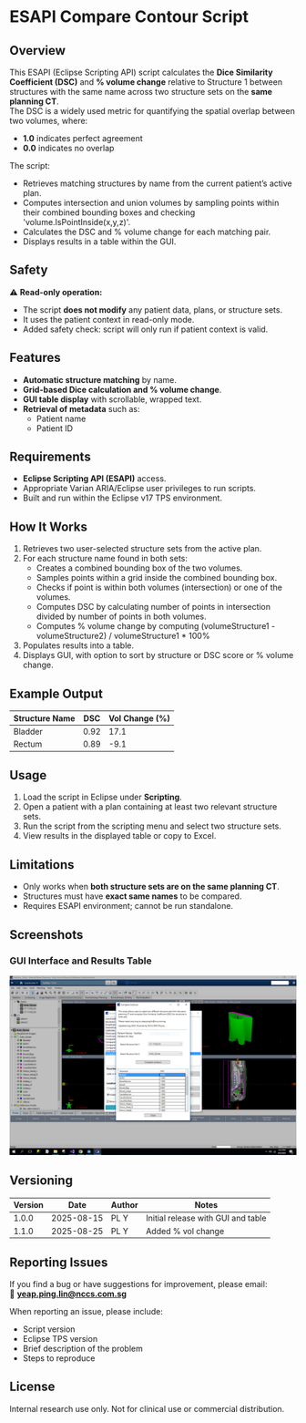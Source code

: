 ﻿# ESAPI Compare Contour Script

## Overview
This ESAPI (Eclipse Scripting API) script calculates the **Dice Similarity Coefficient (DSC)** and **% volume change** relative to Structure 1 between structures with the same name across two structure sets on the **same planning CT**.  
The DSC is a widely used metric for quantifying the spatial overlap between two volumes, where:
- **1.0** indicates perfect agreement  
- **0.0** indicates no overlap

The script:
- Retrieves matching structures by name from the current patient’s active plan.
- Computes intersection and union volumes by sampling points within their combined bounding boxes and checking 'volume.IsPointInside(x,y,z)'.
- Calculates the DSC and % volume change for each matching pair.
- Displays results in a table within the GUI.

## Safety
⚠ **Read-only operation:**  
- The script **does not modify** any patient data, plans, or structure sets.  
- It uses the patient context in read-only mode.
- Added safety check: script will only run if patient context is valid.

## Features
- **Automatic structure matching** by name.
- **Grid-based Dice calculation and % volume change**.
- **GUI table display** with scrollable, wrapped text.
- **Retrieval of metadata** such as:
  - Patient name
  - Patient ID

## Requirements
- **Eclipse Scripting API (ESAPI)** access.
- Appropriate Varian ARIA/Eclipse user privileges to run scripts.
- Built and run within the Eclipse v17 TPS environment.

## How It Works
1. Retrieves two user-selected structure sets from the active plan.
2. For each structure name found in both sets:
   - Creates a combined bounding box of the two volumes.
   - Samples points within a grid inside the combined bounding box.
   - Checks if point is within both volumes (intersection) or one of the volumes.
   - Computes DSC by calculating number of points in intersection divided by number of points in both volumes.
   - Computes % volume change by computing (volumeStructure1 - volumeStructure2) / volumeStructure1 * 100%
3. Populates results into a table.
4. Displays GUI, with option to sort by structure or DSC score or % volume change.

## Example Output
| Structure Name | DSC              | Vol Change (%)   | 
|----------------|------------------|------------------|
| Bladder        | 0.92             | 17.1             |
| Rectum         | 0.89             | -9.1             |

## Usage
1. Load the script in Eclipse under **Scripting**.
2. Open a patient with a plan containing at least two relevant structure sets.
3. Run the script from the scripting menu and select two structure sets.
4. View results in the displayed table or copy to Excel.

## Limitations
- Only works when **both structure sets are on the same planning CT**.
- Structures must have **exact same names** to be compared.
- Requires ESAPI environment; cannot be run standalone.

## Screenshots

### GUI Interface and Results Table
![GUI and Results Table Screenshot](CompareContourScreenshot.PNG)

## Versioning
| Version | Date       | Author  | Notes                                  |
|---------|-----------|---------|----------------------------------------|
| 1.0.0   | 2025-08-15 | PL Y    | Initial release with GUI and table |
| 1.1.0   | 2025-08-25 | PL Y    | Added % vol change                 |

## Reporting Issues
If you find a bug or have suggestions for improvement, please email:  
📧 **yeap.ping.lin@nccs.com.sg**

When reporting an issue, please include:
- Script version
- Eclipse TPS version
- Brief description of the problem
- Steps to reproduce

## License
Internal research use only. Not for clinical use or commercial distribution.
